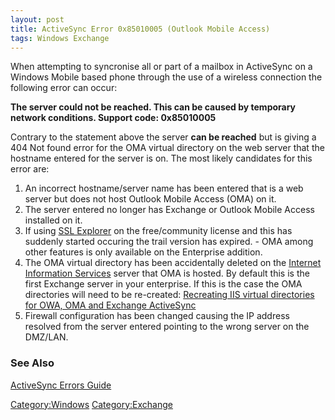 ```yaml
---
layout: post 
title: ActiveSync Error 0x85010005 (Outlook Mobile Access)
tags: Windows Exchange
---
```


When attempting to syncronise all or part of a mailbox in ActiveSync on
a Windows Mobile based phone through the use of a wireless connection
the following error can occur:

**The server could not be reached. This can be caused by temporary
network conditions. Support code: 0x85010005**

Contrary to the statement above the server **can be reached** but is
giving a 404 Not found error for the OMA virtual directory on the web
server that the hostname entered for the server is on. The most likely
candidates for this error are:

1.  An incorrect hostname/server name has been entered that is a web
    server but does not host Outlook Mobile Access (OMA) on it.
2.  The server entered no longer has Exchange or Outlook Mobile Access
    installed on it.
3.  If using [SSL Explorer](http://3sp.com/showSslExplorerCommunity.do)
    on the free/community license and this has suddenly started occuring
    the trail version has expired. - OMA among other features is only
    available on the Enterprise addition.
4.  The OMA virtual directory has been accidentally deleted on the
    [Internet Information
    Services](http://www.microsoft.com/windowsserver2003/iis/default.mspx)
    server that OMA is hosted. By default this is the first Exchange
    server in your enterprise. If this is the case the OMA directories
    will need to be re-created: [Recreating IIS virtual directories for
    OWA, OMA and Exchange
    ActiveSync](http://searchexchange.techtarget.com/tip/0,289483,sid43_gci1240016,00.html)
5.  Firewall configuration has been changed causing the IP address
    resolved from the server entered pointing to the wrong server on the
    DMZ/LAN.

### See Also

[ActiveSync Errors
Guide](http://www.shijaz.com/exchange/activesync_errors.htm)

[Category:Windows](Category:Windows "wikilink")
[Category:Exchange](Category:Exchange "wikilink")
